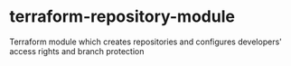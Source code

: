# terraform-repository-module
Terraform module which creates repositories and configures developers' access rights and branch protection
